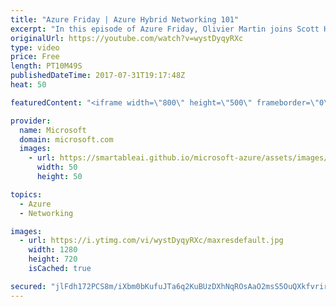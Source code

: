 ```yaml
---
title: "Azure Friday | Azure Hybrid Networking 101"
excerpt: "In this episode of Azure Friday, Olivier Martin joins Scott Hanselman for the first of a two-part series on hybrid networking in Azure, which is key to connecting existing customer infrastructure into an Azure Virtual Network (vNet). In this episode, Olivier covers the different connection options (VPN"
originalUrl: https://youtube.com/watch?v=wystDyqyRXc
type: video
price: Free
length: PT10M49S
publishedDateTime: 2017-07-31T19:17:48Z
heat: 50

featuredContent: "<iframe width=\"800\" height=\"500\" frameborder=\"0\" src=\"https://www.youtube.com/embed/wystDyqyRXc\" allow=\"accelerometer; autoplay; encrypted-media; gyroscope; picture-in-picture\" allowfullscreen></iframe>"

provider:
  name: Microsoft
  domain: microsoft.com
  images:
    - url: https://smartableai.github.io/microsoft-azure/assets/images/organizations/microsoft.com-50x50.jpg
      width: 50
      height: 50

topics:
  - Azure
  - Networking

images:
  - url: https://i.ytimg.com/vi/wystDyqyRXc/maxresdefault.jpg
    width: 1280
    height: 720
    isCached: true

secured: "jlFdh172PCS8m/iXbm0bKufuJTa6q2KuBUzDXhNqROsAaO2msS5OuQXkfvrir725vjklIS8Y/fsC5octNJ2WF9pg4Xda/zZC3CZUtzBO2Mc6f61rCNd+rFgdfMxJLUaYAGdOUZdsa1lT86dOyIJnxm+tKyH823fQL5uNx9gUi5nMcnaU3twXZkVg8GtSkINEn9M3f7Ofmk5vYK7iZdq+mluHOzed7Q6YyFM98Xdb7YvzlkxgofkyaWnMcnmT0jm21ucFuEQzutOofJoz77JeGzxRiLBqJ+HKiuyEvEEi9GKtO0uqhIe2ms7rEjat/iMO46QfiIHIHEo745BXcLWaNpaNnFktduhrnWXkuEgI+o1NGF/gjN0oSuL75TdCVxPK4yMh/4yHI5n4018DROWnOl9UMHeK38ZJRp/FD9pi7Mg=;wKPkP92qchLo+RsoRs2EPg=="
---
```


